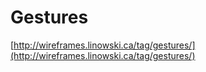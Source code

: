 # Gestures

[http://wireframes.linowski.ca/tag/gestures/](http://wireframes.linowski.ca/tag/gestures/)
